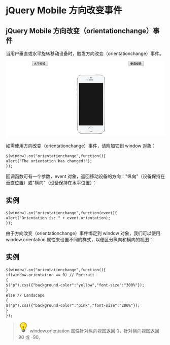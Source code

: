 # jQuery Mobile 方向改变事件

## jQuery Mobile 方向改变（orientationchange）事件

当用户垂直或水平旋转移动设备时，触发方向改变（orientationchange）事件。

![](../img/21-1.png)

如需使用方向改变（orientationchange）事件，请附加它到 window 对象：

```
$(window).on("orientationchange",function(){
alert("The orientation has changed!");
});
```

回调函数可有一个参数，event 对象，返回移动设备的方向："纵向"（设备保持在垂直位置）或"横向"（设备保持在水平位置）：

## 实例

```
$(window).on("orientationchange",function(event){
alert("Orientation is: " + event.orientation);
});
```

由于方向改变（orientationchange）事件绑定到 window 对象，我们可以使用 window.orientation 属性来设置不同的样式，以便区分纵向和横向的视图：

## 实例

```
$(window).on("orientationchange",function(){
if(window.orientation == 0) // Portrait
{
$("p").css({"background-color":"yellow","font-size":"300%"});
}
else // Landscape
{
$("p").css({"background-color":"pink","font-size":"200%"});
}
});
```

> ![lamp](../img/lamp.jpg)
> window.orientation 属性针对纵向视图返回 0，针对横向视图返回 90 或 -90。 
